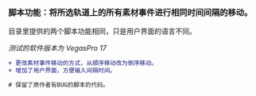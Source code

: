 ### 脚本功能：将所选轨道上的所有素材事件进行相同时间间隔的移动。

目录里提供的两个脚本功能相同，只是用户界面的语言不同。

*测试的软件版本为 VegasPro 17*

```diff
+ 更改素材事件移动的方式，从顺序移动改为倒序移动。
+ 增加了用户界面，方便输入间隔时间。

# 保留了原作者有BUG的脚本的代码。
```
